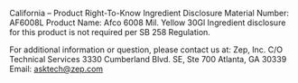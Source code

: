  
 
 
California – Product Right-To-Know Ingredient Disclosure 
Material Number: AF6008L 
Product Name: Afco 6008 Mil. Yellow 30Gl 
Ingredient disclosure for this product is not required per SB 258 Regulation. 
 
For additional information or question, please contact us at: 
Zep, Inc. 
C/O Technical Services 
3330 Cumberland Blvd. SE, Ste 700 
Atlanta, GA 30339 
Email: asktech@zep.com 
 
 
 
 
